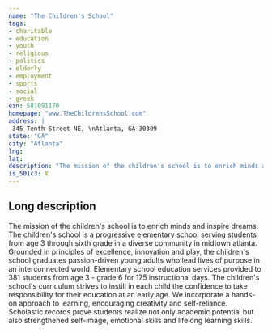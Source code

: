 ```yaml
---
name: "The Children's School"
tags:
- charitable
- education
- youth
- religious
- politics
- elderly
- employment
- sports
- social
- greek
ein: 581091170
homepage: "www.TheChildrensSchool.com"
address: |
 345 Tenth Street NE, \nAtlanta, GA 30309
state: "GA"
city: "Atlanta"
lng: 
lat: 
description: "The mission of the children's school is to enrich minds and inspire dreams. "
is_501c3: X
---
```


## Long description

The mission of the children's school is to enrich minds and inspire dreams. The children's school is a progressive elementary school serving students from age 3 through sixth grade in a diverse community in midtown atlanta. Grounded in principles of excellence, innovation and play, the children's school graduates passion-driven young adults who lead lives of purpose in an interconnected world. Elementary school education services provided to 381 students from age 3 - grade 6 for 175 instructional days. The children's school's curriculum strives to instill in each child the confidence to take responsibility for their education at an early age. We incorporate a hands-on approach to learning, encouraging creativity and self-reliance. Scholastic records prove students realize not only academic potential but also strengthened self-image, emotional skills and lifelong learning skills. 
